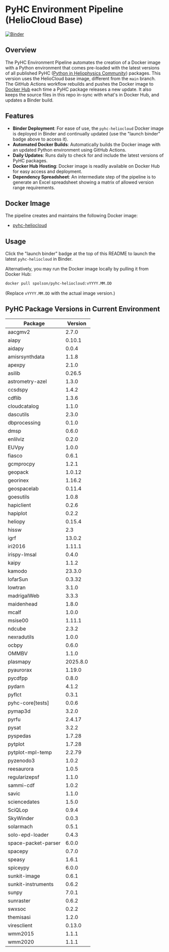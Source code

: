 # PyHC Environment Pipeline (HelioCloud Base)
[![Binder](https://binder.opensci.2i2c.cloud/badge_logo.svg)](https://binder.opensci.2i2c.cloud/v2/gh/heliophysicsPy/science-platforms-coordination/heliocloud-base-w-pyhc)

## Overview
The PyHC Environment Pipeline automates the creation of a Docker image with a Python environment that comes pre-loaded with the latest versions of all published PyHC ([Python in Heliophysics Community](https://pyhc.org/projects)) packages. This version uses the HelioCloud base image, different from the `main` branch. The GitHub Actions workflow rebuilds and pushes the Docker image to [Docker Hub](https://hub.docker.com/u/spolson) each time a PyHC package releases a new update. It also keeps the source files in this repo in-sync with what's in Docker Hub, and updates a Binder build.

## Features
- **Binder Deployment**: For ease of use, the `pyhc-heliocloud` Docker image is deployed in Binder and continually updated (use the "launch binder" badge above to access it).
- **Automated Docker Builds**: Automatically builds the Docker image with an updated Python environment using GitHub Actions.
- **Daily Updates**: Runs daily to check for and include the latest versions of PyHC packages.
- **Docker Hub Hosting**: Docker image is readily available on Docker Hub for easy access and deployment.
- **Dependency Spreadsheet**: An intermediate step of the pipeline is to generate an Excel spreadsheet showing a matrix of allowed version range requirements.

## Docker Image
The pipeline creates and maintains the following Docker image:
- [pyhc-heliocloud](https://hub.docker.com/r/spolson/pyhc-heliocloud)

## Usage
Click the "launch binder" badge at the top of this README to launch the latest `pyhc-heliocloud` in Binder.

Alternatively, you may run the Docker image locally by pulling it from Docker Hub:

```bash
docker pull spolson/pyhc-heliocloud:vYYYY.MM.DD
```
(Replace `vYYYY.MM.DD` with the actual image version.)

## PyHC Package Versions in Current Environment
Package | Version
---|---
aacgmv2 | 2.7.0
aiapy | 0.10.1
aidapy | 0.0.4
amisrsynthdata | 1.1.8
apexpy | 2.1.0
asilib | 0.26.5
astrometry-azel | 1.3.0
ccsdspy | 1.4.2
cdflib | 1.3.6
cloudcatalog | 1.1.0
dascutils | 2.3.0
dbprocessing | 0.1.0
dmsp | 0.6.0
enlilviz | 0.2.0
EUVpy | 1.0.0
fiasco | 0.6.1
gcmprocpy | 1.2.1
geopack | 1.0.12
georinex | 1.16.2
geospacelab | 0.11.4
goesutils | 1.0.8
hapiclient | 0.2.6
hapiplot | 0.2.2
heliopy | 0.15.4
hissw | 2.3
igrf | 13.0.2
iri2016 | 1.11.1
irispy-lmsal | 0.4.0
kaipy | 1.1.2
kamodo | 23.3.0
lofarSun | 0.3.32
lowtran | 3.1.0
madrigalWeb | 3.3.3
maidenhead | 1.8.0
mcalf | 1.0.0
msise00 | 1.11.1
ndcube | 2.3.2
nexradutils | 1.0.0
ocbpy | 0.6.0
OMMBV | 1.1.0
plasmapy | 2025.8.0
pyaurorax | 1.19.0
pycdfpp | 0.8.0
pydarn | 4.1.2
pyflct | 0.3.1
pyhc-core[tests] | 0.0.6
pymap3d | 3.2.0
pyrfu | 2.4.17
pysat | 3.2.2
pyspedas | 1.7.28
pytplot | 1.7.28
pytplot-mpl-temp | 2.2.79
pyzenodo3 | 1.0.2
reesaurora | 1.0.5
regularizepsf | 1.1.0
sammi-cdf | 1.0.2
savic | 1.1.0
sciencedates | 1.5.0
SciQLop | 0.9.4
SkyWinder | 0.0.3
solarmach | 0.5.1
solo-epd-loader | 0.4.3
space-packet-parser | 6.0.0
spacepy | 0.7.0
speasy | 1.6.1
spiceypy | 6.0.0
sunkit-image | 0.6.1
sunkit-instruments | 0.6.2
sunpy | 7.0.1
sunraster | 0.6.2
swxsoc | 0.2.2
themisasi | 1.2.0
viresclient | 0.13.0
wmm2015 | 1.1.1
wmm2020 | 1.1.1
